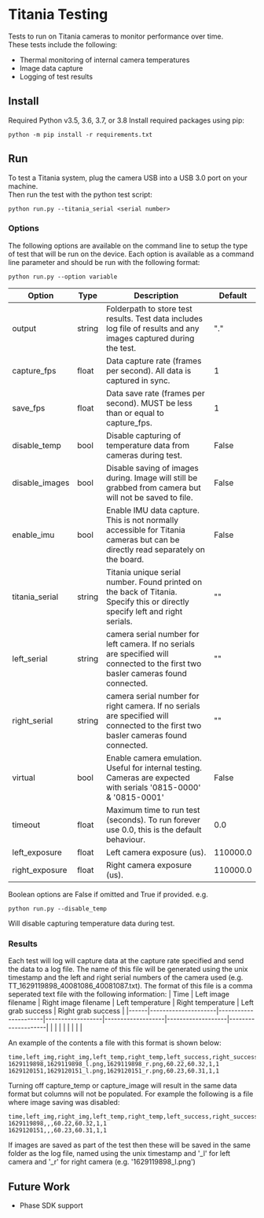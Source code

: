 # Titania Testing
Tests to run on Titania cameras to monitor performance over time.  
These tests include the following:
 - Thermal monitoring of internal camera temperatures
 - Image data capture
 - Logging of test results

## Install
Required Python v3.5, 3.6, 3.7, or 3.8
Install required packages using pip:
```
python -m pip install -r requirements.txt
```

## Run
To test a Titania system, plug the camera USB into a USB 3.0 port on your machine.  
Then run the test with the python test script:
```
python run.py --titania_serial <serial number>
```
### Options
The following options are available on the command line to setup the type of test that will be run on the device. Each option is available as a command line parameter and should be run with the following format:
```
python run.py --option variable
```

| Option         | Type   | Description                                                                                                                        | Default  |
|----------------|--------|------------------------------------------------------------------------------------------------------------------------------------|----------|
| output         | string | Folderpath to store test results. Test data includes log file of results and any images captured during the test.                  | "."      |
| capture_fps    | float  | Data capture rate (frames per second). All data is captured in sync.                                                               | 1        |
| save_fps       | float  | Data save rate (frames per second). MUST be less than or equal to capture_fps.                                                     | 1        |
| disable_temp   | bool   | Disable capturing of temperature data from cameras during test.                                                                    | False    |
| disable_images | bool   | Disable saving of images during. Image will still be grabbed from camera but will not be saved to file.                            | False    |
| enable_imu     | bool   | Enable IMU data capture. This is not normally accessible for Titania cameras but can be directly read separately on the board.     | False    |
| titania_serial | string | Titania unique serial number. Found printed on the back of Titania. Specify this or directly specify left and right serials.       | ""       |
| left_serial    | string | camera serial number for left camera. If no serials are specified will connected to the first two basler cameras found connected.  | ""       |
| right_serial   | string | camera serial number for right camera. If no serials are specified will connected to the first two basler cameras found connected. | ""       |
| virtual        | bool   | Enable camera emulation. Useful for internal testing. Cameras are expected with serials '0815-0000' & '0815-0001'                  | False    |
| timeout        | float  | Maximum time to run test (seconds). To run forever use 0.0, this is the default behaviour.                                         | 0.0      |
| left_exposure  | float  | Left camera exposure (us).                                                                                                         | 110000.0 |
| right_exposure | float  | Right camera exposure (us).                                                                                                        | 110000.0 |

Boolean options are False if omitted and True if provided. e.g.
```
python run.py --disable_temp
```
Will disable capturing temperature data during test.

### Results
Each test will log will capture data at the capture rate specified and send the data to a log file. The name of this file will be generated using the unix timestamp and the left and right serial numbers of the camera used (e.g. TT_1629119898_40081086_40081087.txt). The format of this file is a comma seperated text file with the following information: 
| Time | Left image filename | Right image filename | Left temperature | Right temperature | Left grab success | Right grab success |
|------|---------------------|----------------------|------------------|-------------------|-------------------|--------------------|
|      |                     |                      |                  |                   |                   |                    |

An example of the contents a file with this format is shown below:
```
time,left_img,right_img,left_temp,right_temp,left_success,right_success
1629119898,1629119898_l.png,1629119898_r.png,60.22,60.32,1,1
1629120151,1629120151_l.png,1629120151_r.png,60.23,60.31,1,1
```

Turning off capture_temp or capture_image will result in the same data format but columns will not be populated. For example the following is a file where image saving was disabled:
```
time,left_img,right_img,left_temp,right_temp,left_success,right_success
1629119898,,,60.22,60.32,1,1
1629120151,,,60.23,60.31,1,1
```

If images are saved as part of the test then these will be saved in the same folder as the log file, named using the unix timestamp and '_l' for left camera and '_r' for right camera (e.g. '1629119898_l.png')

## Future Work
 - Phase SDK support